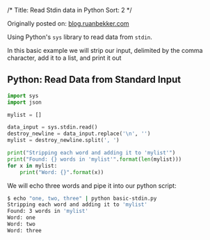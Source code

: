 /*
Title: Read Stdin data in Python
Sort: 2
*/

Originally posted on: [blog.ruanbekker.com](https://blog.ruanbekker.com/)

Using Python's `sys` library to read data from `stdin`.

In this basic example we will strip our input, delimited by the comma character, add it to a list, and print it out

## Python: Read Data from Standard Input

```python
import sys
import json

mylist = []

data_input = sys.stdin.read()
destroy_newline = data_input.replace('\n', '')
mylist = destroy_newline.split(', ')

print("Stripping each word and adding it to 'mylist'")
print("Found: {} words in 'mylist'".format(len(mylist)))
for x in mylist:
    print("Word: {}".format(x))
```

We will echo three words and pipe it into our python script:

```bash
$ echo "one, two, three" | python basic-stdin.py
Stripping each word and adding it to 'mylist'
Found: 3 words in 'mylist'
Word: one
Word: two
Word: three
```
